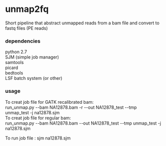 # unmap2fq
Short pipeline that abstract unmapped reads from a bam file and convert to fastq files (PE reads)


### dependencies    
python 2.7    
SJM (simple job manager)    
samtools    
picard     
bedtools    
LSF batch system (or other)    

### usage    
To creat job file for GATK recalibrated bam:     
run_unmap.py --bam NA12878.bam -r --out NA12878_test --tmp unmap_test -j na12878.sjm    
To creat job file for regular bam:     
run_unmap.py --bam NA12878.bam --out NA12878_test --tmp unmap_test -j na12878.sjm    
    
To run job file  : sjm na12878.sjm      

